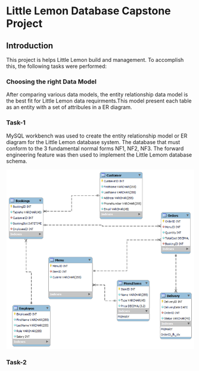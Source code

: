 # Little Lemon Database Capstone Project

## Introduction
This project is helps Little Lemon build and management. To accomplish this, the following tasks were performed:

### Choosing the right Data Model
After comparing various data models, the entity relationship data model is the best fit for Little Lemon data requirments.This model present each table as an entity with a set of attribules in a ER diagram.   

### Task-1 
MySQL workbench was used to create the entity relationship model or ER diagram for the Little Lemon database system. The database that must conform to the 3 fundamental normal forms NF1, NF2, NF3. The forward engineering feature was then used to implement the Little Lemom database schema.  

![Little Lemon Data Model](LittleLemonDataModel/LittleLemonDM.png)

### Task-2 
